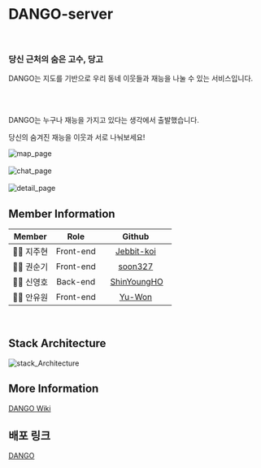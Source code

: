 # DANGO-server

<br>

### 당신 근처의 숨은 고수, 당고

DANGO는 지도를 기반으로 우리 동네 이웃들과 재능을 나눌 수 있는 서비스입니다.

<br></br>

DANGO는 누구나 재능을 가지고 있다는 생각에서 출발했습니다. 

당신의 숨겨진 재능을 이웃과 서로 나눠보세요!


![map_page](https://user-images.githubusercontent.com/75734684/121124317-af188480-c85f-11eb-9dd4-fe4e74ae4953.png) 
<br></br>
![chat_page](https://user-images.githubusercontent.com/75734684/121124326-b2137500-c85f-11eb-9f1d-b426370575c2.png) 
<br></br>
![detail_page](https://user-images.githubusercontent.com/75734684/121124676-47166e00-c860-11eb-8773-055d6f62cc14.png)

## Member Information

|  Member  |  Role  |      Github      |
| :-: | :-: | :--------------: |
|👩‍💻 지주현  |  Front-end  |     [Jebbit-koi](https://github.com/Jebbit-koi)     |
| 👨‍💻 권순기  |  Front-end  | [soon327](https://github.com/soon327) |
| 👨‍💻 신영호  |  Back-end  |    [ShinYoungHO](https://github.com/ShinYoungHO)    |
|👩‍💻 안유원  |  Front-end  |     [Yu-Won](https://github.com/Yu-Won)     |

<br>

## Stack Architecture

![stack_Architecture](https://user-images.githubusercontent.com/75734684/121123293-f271f380-c85d-11eb-8958-5549a3bf2084.png)

## More Information

[DANGO Wiki](https://github.com/codestates/dango-server/wiki)<br>

## 배포 링크

[DANGO](https://dango-e2ef5.web.app/)
